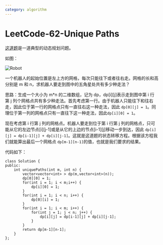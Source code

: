 ```yaml
---
category: algorithm
---
```

# LeetCode-62-Unique Paths
[这道题](https://leetcode.com/problems/unique-paths/description/)是一道典型的动态规划问题。

如图：

![Robot](https://leetcode.com/static/images/problemset/robot_maze.png)

一个机器人的起始位置是左上方的网格，每次只能往下或者往右走。网格的长和高分别是 m 和 n，求机器人要走到图中的五角星处共有多少种走法？

思路：生成一个大小为 m*n 的二维数组，记为 dp，dp[i][j]表示走到图中第 i 行第 j 列个网格点共有多少种走法。首先考虑第一行。由于机器人只能往下和往右走，因此位于第一行的网格点只有一直往右这一种走法，因此 `dp[0][j] = 1`。同理位于第一列的网格点只有一直往下这一种走法，因此`dp[i][0] = 1`。

现在考虑第 i 行第 j 列的网格点。机器人要走到位于第 i 行第 j 列的网格点，只可能从它的左边节点[i][j-1]或是从它的上边的节点[i-1][j]移动一步到达，因此 `dp[i][j] = dp[i-1][j] + dp[i][j-1]`。这就是这道题的状态转移方程。根据该方程我们就能算出最后一个网格点 `dp[m-1][n-1]`的值，也就是我们要求的结果。

代码如下：

```
class Solution {
public:
    int uniquePaths(int m, int n) {
        vector<vector<int> > dp(m,vector<int>(n));
        dp[0][0] = 1;
        for(int i = 1; i < m;i++) {
            dp[i][0] = 1;
        }
        for(int i = 1; i < n; i++) {
            dp[0][i] = 1;
        }
        for(int i = 1; i < m; i++) {
            for(int j = 1; j < n; j++) {
                dp[i][j] = dp[i-1][j] + dp[i][j-1];
            }
        }
        return dp[m-1][n-1];
    }
};
```





